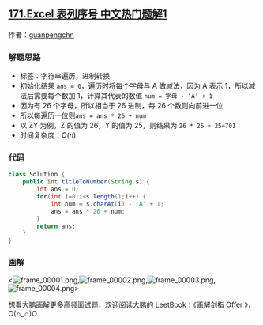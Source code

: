 ## [171.Excel 表列序号 中文热门题解1](https://leetcode.cn/problems/excel-sheet-column-number/solutions/100000/hua-jie-suan-fa-171-excelbiao-lie-xu-hao-by-guanpe)

作者：[guanpengchn](https://leetcode.cn/u/guanpengchn)
### 解题思路

- 标签：字符串遍历，进制转换
- 初始化结果 `ans = 0`，遍历时将每个字母与 A 做减法，因为 A 表示 1，所以减法后需要每个数加 1，计算其代表的数值 `num = 字母 - ‘A’ + 1`
- 因为有 26 个字母，所以相当于 26 进制，每 26 个数则向前进一位
- 所以每遍历一位则`ans = ans * 26 + num`
- 以 ZY 为例，Z 的值为 26，Y 的值为 25，则结果为 `26 * 26 + 25=701`
- 时间复杂度：$O(n)$


### 代码

```Java []
class Solution {
    public int titleToNumber(String s) {
        int ans = 0;
        for(int i=0;i<s.length();i++) {
            int num = s.charAt(i) - 'A' + 1;
            ans = ans * 26 + num;
        }
        return ans;
    }
}
```

### 画解

<![frame_00001.png](https://pic.leetcode-cn.com/97416a122f3315e3a0eb9951a1d742e7c1734d915f4b96099610a92629899d04-frame_00001.png),![frame_00002.png](https://pic.leetcode-cn.com/a5e8e39fa19491e3e1d82c6aba3dec24e080c368d0400bf57012548b0fdb2af4-frame_00002.png),![frame_00003.png](https://pic.leetcode-cn.com/da62003ebc140532fe1e42ff2c46d5c920101d6de50fd3c6910eee1e9d9c7df5-frame_00003.png),![frame_00004.png](https://pic.leetcode-cn.com/4267220aeef6e659dcae4fa7b59d63c68efdb7b0f748d431d8acca4af278de65-frame_00004.png)>



想看大鹏画解更多高频面试题，欢迎阅读大鹏的 LeetBook：[《画解剑指 Offer 》](https://leetcode-cn.com/leetbook/detail/illustrate-lcof/)，O(∩_∩)O